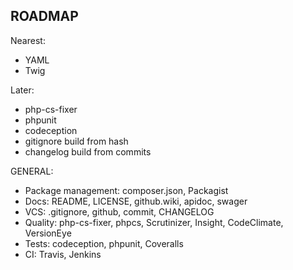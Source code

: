ROADMAP
-------

Nearest:
- YAML
- Twig

Later:
- php-cs-fixer
- phpunit
- codeception
- gitignore build from hash
- changelog build from commits

GENERAL:
- Package management: composer.json, Packagist
- Docs: README, LICENSE, github.wiki, apidoc, swager
- VCS: .gitignore, github, commit, CHANGELOG
- Quality: php-cs-fixer, phpcs, Scrutinizer, Insight, CodeClimate, VersionEye
- Tests: codeception, phpunit, Coveralls
- CI: Travis, Jenkins

